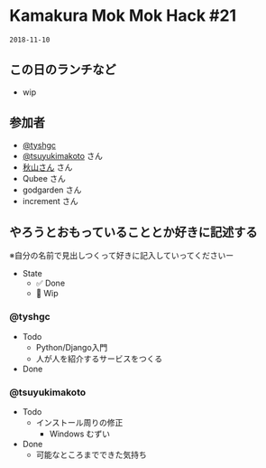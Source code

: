 # Kamakura Mok Mok Hack #21

`2018-11-10`

## この日のランチなど
- wip

## 参加者

- [@tyshgc](http://twitter.com/tyshgc)
- [@tsuyukimakoto](https://twitter.com/everes) さん
- [秋山さん](https://twitter.com/D8mXi2KCdXQkikX) さん
- Qubee さん
- godgarden さん
- increment さん


## やろうとおもっていることとか好きに記述する
※自分の名前で見出しつくって好きに記入していってくださいー

- State
  - ✅ Done
  - 🚧 Wip

### @tyshgc

- Todo
  - Python/Django入門
  - 人が人を紹介するサービスをつくる
- Done

### @tsuyukimakoto

- Todo
  - インストール周りの修正
    - Windows むずい
- Done
  - 可能なところまでできた気持ち
